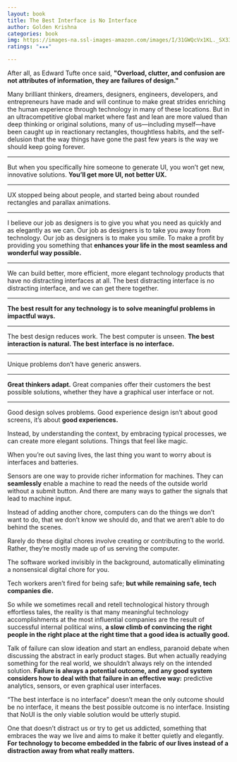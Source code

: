 ```yaml
---
layout: book
title: The Best Interface is No Interface
author: Golden Krishna
categories: book
img: https://images-na.ssl-images-amazon.com/images/I/31GWQcVx1KL._SX331_BO1,204,203,200_.jpg
ratings: "★★★"

---
```




After all, as Edward Tufte once said, **"Overload, clutter, and confusion are not attributes of information, they are failures of design."**

Many brilliant thinkers, dreamers, designers, engineers, developers, and entrepreneurs have made and will continue to make great strides enriching the human experience through technology in many of these locations. But in an ultracompetitive global market where fast and lean are more valued than deep thinking or original solutions, many of us—including myself—have been caught up in reactionary rectangles, thoughtless habits, and the self-delusion that the way things have gone the past few years is the way we should keep going forever.

***

But when you specifically hire someone to generate UI, you won’t get new, innovative solutions. **You’ll get more UI, not better UX.**

***

UX stopped being about people, and started being about rounded rectangles and parallax animations.

***

I believe our job as designers is to give you what you need as quickly and as elegantly as we can. Our job as designers is to take you away from technology. Our job as designers is to make you smile. To make a profit by providing you something that **enhances your life in the most seamless and wonderful way possible.**

***

We can build better, more efficient, more elegant technology products that have no distracting interfaces at all. The best distracting interface is no distracting interface, and we can get there together.

***

**The best result for any technology is to solve meaningful problems in impactful ways.**

***

The best design reduces work. The best computer is unseen. **The best interaction is natural. The best interface is no interface.**

***

Unique problems don’t have generic answers.

***

**Great thinkers adapt.** Great companies offer their customers the best possible solutions, whether they have a graphical user interface or not.

***

Good design solves problems. Good experience design isn’t about good screens, it’s about **good experiences.**

Instead, by understanding the context, by embracing typical processes, we can create more elegant solutions. Things that feel like magic.

When you’re out saving lives, the last thing you want to worry about is interfaces and batteries.

Sensors are one way to provide richer information for machines. They can **seamlessly** enable a machine to read the needs of the outside world without a submit button. And there are many ways to gather the signals that lead to machine input.

Instead of adding another chore, computers can do the things we don’t want to do, that we don’t know we should do, and that we aren’t able to do behind the scenes.

Rarely do these digital chores involve creating or contributing to the world. Rather, they’re mostly made up of us serving the computer.

The software worked invisibly in the background, automatically eliminating a nonsensical digital chore for you.

Tech workers aren’t fired for being safe; **but while remaining safe, tech companies die.**

So while we sometimes recall and retell technological history through effortless tales, the reality is that many meaningful technology accomplishments at the most influential companies are the result of successful internal political wins, **a slow climb of convincing the right people in the right place at the right time that a good idea is actually good.**

Talk of failure can slow ideation and start an endless, paranoid debate when discussing the abstract in early product stages. But when actually readying something for the real world, we shouldn’t always rely on the intended solution. **Failure is always a potential outcome, and any good system considers how to deal with that failure in an effective way:** predictive analytics, sensors, or even graphical user interfaces.

“The best interface is no interface” doesn’t mean the only outcome should be no interface, it means the best possible outcome is no interface. Insisting that NoUI is the only viable solution would be utterly stupid.

One that doesn’t distract us or try to get us addicted, something that embraces the way we live and aims to make it better quietly and elegantly. **For technology to become embedded in the fabric of our lives instead of a distraction away from what really matters.**
